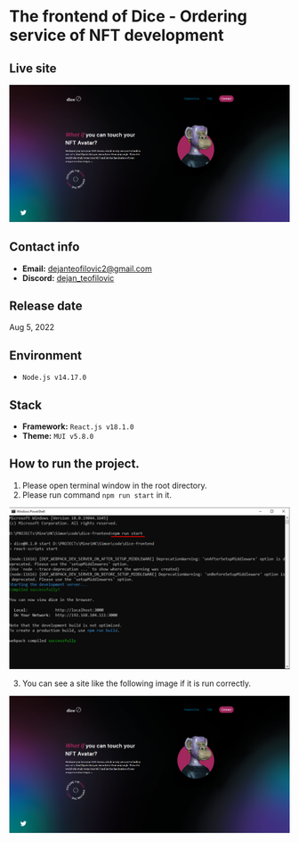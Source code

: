 # The frontend of Dice - Ordering service of NFT development

## Live site
[![Live site](readme_images/guide-site.png)](https://dice-nft.com/)

## Contact info
- **Email:** dejanteofilovic2@gmail.com
- **Discord:** [dejan_teofilovic](https://discord.gg/PztT2r5U)


## Release date
Aug 5, 2022

## Environment
- `Node.js v14.17.0`

## Stack
- **Framework:** `React.js v18.1.0`
- **Theme:** `MUI v5.8.0`

## How to run the project.
1. Please open terminal window in the root directory.
2. Please run command `npm run start` in it.

![guide-terminal](readme_images/guide-terminal.png)

3. You can see a site like the following image if it is run correctly.

![guide-site](readme_images/guide-site.png)